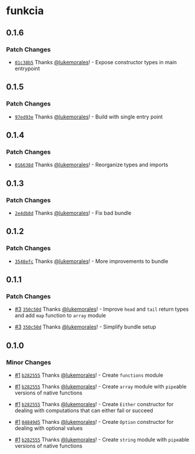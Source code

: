 # funkcia

## 0.1.6

### Patch Changes

- [`01c38b5`](https://github.com/lukemorales/funkcia/commit/01c38b543fb78e006db3cc18c04b33e4b157bf28) Thanks [@lukemorales](https://github.com/lukemorales)! - Expose constructor types in main entrypoint

## 0.1.5

### Patch Changes

- [`97ed93e`](https://github.com/lukemorales/funkcia/commit/97ed93e80ced13269db865d90f4c480c508f3a5e) Thanks [@lukemorales](https://github.com/lukemorales)! - Build with single entry point

## 0.1.4

### Patch Changes

- [`016638d`](https://github.com/lukemorales/funkcia/commit/016638d61fb3853b6a415beca2769189866212b5) Thanks [@lukemorales](https://github.com/lukemorales)! - Reorganize types and imports

## 0.1.3

### Patch Changes

- [`2e4db8d`](https://github.com/lukemorales/funkcia/commit/2e4db8de930966bbf6716eca5b5a74f8f9b604e4) Thanks [@lukemorales](https://github.com/lukemorales)! - Fix bad bundle

## 0.1.2

### Patch Changes

- [`3548efc`](https://github.com/lukemorales/funkcia/commit/3548efc23ca95126d76825a6f4b7901b1f20f336) Thanks [@lukemorales](https://github.com/lukemorales)! - More improvements to bundle

## 0.1.1

### Patch Changes

- [#3](https://github.com/lukemorales/funkcia/pull/3) [`350c50d`](https://github.com/lukemorales/funkcia/commit/350c50dad4f55f8b7d8f6799519907168d77183e) Thanks [@lukemorales](https://github.com/lukemorales)! - Improve `head` and `tail` return types and add `map` function to `array` module

- [#3](https://github.com/lukemorales/funkcia/pull/3) [`350c50d`](https://github.com/lukemorales/funkcia/commit/350c50dad4f55f8b7d8f6799519907168d77183e) Thanks [@lukemorales](https://github.com/lukemorales)! - Simplify bundle setup

## 0.1.0

### Minor Changes

- [#1](https://github.com/lukemorales/funkcia/pull/1) [`b282555`](https://github.com/lukemorales/funkcia/commit/b282555994bbced63d12b581adc02081b3f85a16) Thanks [@lukemorales](https://github.com/lukemorales)! - Create `functions` module

- [#1](https://github.com/lukemorales/funkcia/pull/1) [`b282555`](https://github.com/lukemorales/funkcia/commit/b282555994bbced63d12b581adc02081b3f85a16) Thanks [@lukemorales](https://github.com/lukemorales)! - Create `array` module with `pipe`able versions of native functions

- [#1](https://github.com/lukemorales/funkcia/pull/1) [`b282555`](https://github.com/lukemorales/funkcia/commit/b282555994bbced63d12b581adc02081b3f85a16) Thanks [@lukemorales](https://github.com/lukemorales)! - Create `Either` constructor for dealing with computations that can either fail or succeed

- [#1](https://github.com/lukemorales/funkcia/pull/1) [`04849d5`](https://github.com/lukemorales/funkcia/commit/04849d53954621d096f5b13eac5b920bdac29eab) Thanks [@lukemorales](https://github.com/lukemorales)! - Create `Option` constructor for dealing with optional values

- [#1](https://github.com/lukemorales/funkcia/pull/1) [`b282555`](https://github.com/lukemorales/funkcia/commit/b282555994bbced63d12b581adc02081b3f85a16) Thanks [@lukemorales](https://github.com/lukemorales)! - Create `string` module with `pipe`able versions of native functions
